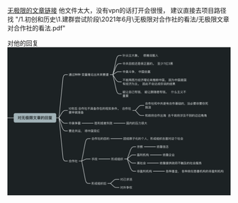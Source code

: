 
[无极限的文章链接](无极限对合作社的看法/无极限文章对合作社的看法.pdf)
他文件太大，没有vpn的话打开会很慢， 建议直接去项目路径找 "/1.初创和历史\1.建群尝试阶段\2021年6月\无极限对合作社的看法/无极限文章对合作社的看法.pdf"


对他的回复
![对无极限的回复.png](无极限对合作社的看法/对无极限的回复.png)